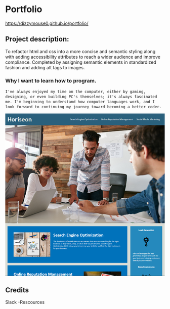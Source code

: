 # Portfolio

https://dizzymouse0.github.io/portfolio/

## Project description: 
To refactor html and css into a more concise and semantic styling along with adding accessibility attributes to reach a wider audience and improve compliance. Completed by assigning semantic elements in standardized fashion and adding alt tags to images.

### Why I want to learn how to program.
    I've always enjoyed my time on the computer, either by gaming, designing, or even building PC's themselves; it's always fascinated me. I'm beginning to understand how computer languages work, and I look forward to continuing my journey toward becoming a better coder.


![The Horiseon.com homepage includes a navigation bar, a header image, and cards with text at bottom of page with added accessibility features.](assets/images/Horiseon_screenshot.png)

## Credits

Slack -Rescources